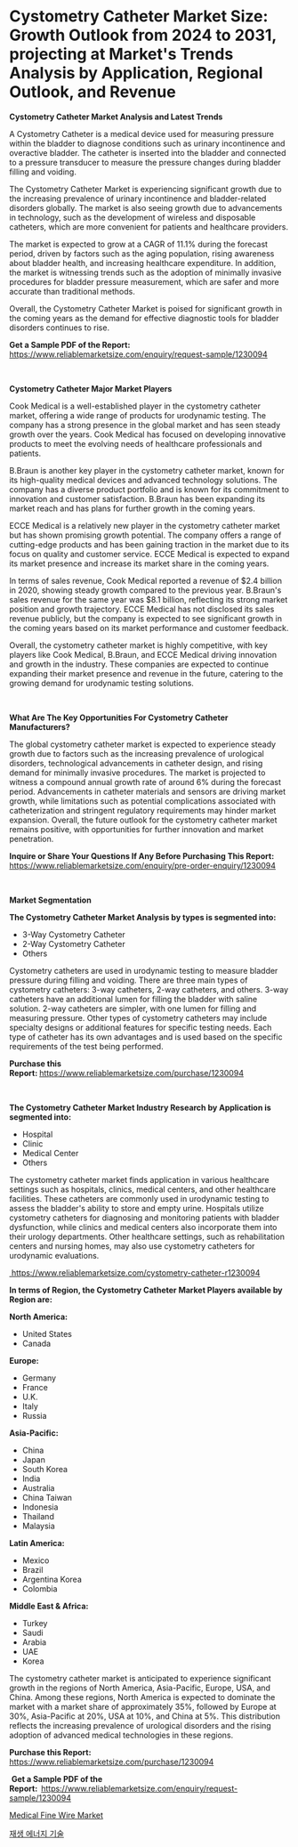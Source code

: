 <p><h1>Cystometry Catheter Market Size: Growth Outlook from 2024 to 2031, projecting at Market's Trends Analysis by Application, Regional Outlook, and Revenue</h1></p><p><strong>Cystometry Catheter Market Analysis and Latest Trends</strong></p>
<p><p>A Cystometry Catheter is a medical device used for measuring pressure within the bladder to diagnose conditions such as urinary incontinence and overactive bladder. The catheter is inserted into the bladder and connected to a pressure transducer to measure the pressure changes during bladder filling and voiding.</p><p>The Cystometry Catheter Market is experiencing significant growth due to the increasing prevalence of urinary incontinence and bladder-related disorders globally. The market is also seeing growth due to advancements in technology, such as the development of wireless and disposable catheters, which are more convenient for patients and healthcare providers.</p><p>The market is expected to grow at a CAGR of 11.1% during the forecast period, driven by factors such as the aging population, rising awareness about bladder health, and increasing healthcare expenditure. In addition, the market is witnessing trends such as the adoption of minimally invasive procedures for bladder pressure measurement, which are safer and more accurate than traditional methods.</p><p>Overall, the Cystometry Catheter Market is poised for significant growth in the coming years as the demand for effective diagnostic tools for bladder disorders continues to rise.</p></p>
<p><strong>Get a Sample PDF of the Report:&nbsp;</strong> <a href="https://www.reliablemarketsize.com/enquiry/request-sample/1230094">https://www.reliablemarketsize.com/enquiry/request-sample/1230094</a></p>
<p>&nbsp;</p>
<p><strong>Cystometry Catheter Major Market Players</strong></p>
<p><p>Cook Medical is a well-established player in the cystometry catheter market, offering a wide range of products for urodynamic testing. The company has a strong presence in the global market and has seen steady growth over the years. Cook Medical has focused on developing innovative products to meet the evolving needs of healthcare professionals and patients.</p><p>B.Braun is another key player in the cystometry catheter market, known for its high-quality medical devices and advanced technology solutions. The company has a diverse product portfolio and is known for its commitment to innovation and customer satisfaction. B.Braun has been expanding its market reach and has plans for further growth in the coming years.</p><p>ECCE Medical is a relatively new player in the cystometry catheter market but has shown promising growth potential. The company offers a range of cutting-edge products and has been gaining traction in the market due to its focus on quality and customer service. ECCE Medical is expected to expand its market presence and increase its market share in the coming years.</p><p>In terms of sales revenue, Cook Medical reported a revenue of $2.4 billion in 2020, showing steady growth compared to the previous year. B.Braun's sales revenue for the same year was $8.1 billion, reflecting its strong market position and growth trajectory. ECCE Medical has not disclosed its sales revenue publicly, but the company is expected to see significant growth in the coming years based on its market performance and customer feedback.</p><p>Overall, the cystometry catheter market is highly competitive, with key players like Cook Medical, B.Braun, and ECCE Medical driving innovation and growth in the industry. These companies are expected to continue expanding their market presence and revenue in the future, catering to the growing demand for urodynamic testing solutions.</p></p>
<p>&nbsp;</p>
<p><strong>What Are The Key Opportunities For Cystometry Catheter Manufacturers?</strong></p>
<p><p>The global cystometry catheter market is expected to experience steady growth due to factors such as the increasing prevalence of urological disorders, technological advancements in catheter design, and rising demand for minimally invasive procedures. The market is projected to witness a compound annual growth rate of around 6% during the forecast period. Advancements in catheter materials and sensors are driving market growth, while limitations such as potential complications associated with catheterization and stringent regulatory requirements may hinder market expansion. Overall, the future outlook for the cystometry catheter market remains positive, with opportunities for further innovation and market penetration.</p></p>
<p><strong>Inquire or Share Your Questions If Any Before Purchasing This Report:</strong> <a href="https://www.reliablemarketsize.com/enquiry/pre-order-enquiry/1230094">https://www.reliablemarketsize.com/enquiry/pre-order-enquiry/1230094</a></p>
<p>&nbsp;</p>
<p><strong>Market Segmentation</strong></p>
<p><strong>The Cystometry Catheter Market Analysis by types is segmented into:</strong></p>
<p><ul><li>3-Way Cystometry Catheter</li><li>2-Way Cystometry Catheter</li><li>Others</li></ul></p>
<p><p>Cystometry catheters are used in urodynamic testing to measure bladder pressure during filling and voiding. There are three main types of cystometry catheters: 3-way catheters, 2-way catheters, and others. 3-way catheters have an additional lumen for filling the bladder with saline solution. 2-way catheters are simpler, with one lumen for filling and measuring pressure. Other types of cystometry catheters may include specialty designs or additional features for specific testing needs. Each type of catheter has its own advantages and is used based on the specific requirements of the test being performed.</p></p>
<p><strong>Purchase this Report:&nbsp;</strong><a href="https://www.reliablemarketsize.com/purchase/1230094">https://www.reliablemarketsize.com/purchase/1230094</a></p>
<p>&nbsp;</p>
<p><strong>The Cystometry Catheter Market Industry Research by Application is segmented into:</strong></p>
<p><ul><li>Hospital</li><li>Clinic</li><li>Medical Center</li><li>Others</li></ul></p>
<p><p>The cystometry catheter market finds application in various healthcare settings such as hospitals, clinics, medical centers, and other healthcare facilities. These catheters are commonly used in urodynamic testing to assess the bladder's ability to store and empty urine. Hospitals utilize cystometry catheters for diagnosing and monitoring patients with bladder dysfunction, while clinics and medical centers also incorporate them into their urology departments. Other healthcare settings, such as rehabilitation centers and nursing homes, may also use cystometry catheters for urodynamic evaluations.</p></p>
<p><a href="https://www.reliablemarketsize.com/cystometry-catheter-r1230094">&nbsp;https://www.reliablemarketsize.com/cystometry-catheter-r1230094</a></p>
<p><strong>In terms of Region, the Cystometry Catheter Market Players available by Region are:</strong></p>
<p>
    <p> <strong> North America: </strong>
        <ul>
            <li>United States</li>
            <li>Canada</li>
        </ul>
        </p> 
    <p> <strong> Europe: </strong>
        <ul>
            <li>Germany</li>
            <li>France</li>
            <li>U.K.</li>
            <li>Italy</li>
            <li>Russia</li>
        </ul>
        </p> 
    <p> <strong> Asia-Pacific: </strong>
        <ul>
            <li>China</li>
            <li>Japan</li>
            <li>South Korea</li>
            <li>India</li>
            <li>Australia</li>
            <li>China Taiwan</li>
            <li>Indonesia</li>
            <li>Thailand</li>
            <li>Malaysia</li>
        </ul>
        </p> 
    <p> <strong> Latin America: </strong>
        <ul>
            <li>Mexico</li>
            <li>Brazil</li>
            <li>Argentina Korea</li>
            <li>Colombia</li>
        </ul>
        </p> 
    <p> <strong> Middle East & Africa: </strong>
        <ul>
            <li>Turkey</li>
            <li>Saudi</li>
            <li>Arabia</li>
            <li>UAE</li>
            <li>Korea</li>
        </ul>
    </p>
    </p>
<p><p>The cystometry catheter market is anticipated to experience significant growth in the regions of North America, Asia-Pacific, Europe, USA, and China. Among these regions, North America is expected to dominate the market with a market share of approximately 35%, followed by Europe at 30%, Asia-Pacific at 20%, USA at 10%, and China at 5%. This distribution reflects the increasing prevalence of urological disorders and the rising adoption of advanced medical technologies in these regions.</p></p>
<p><strong>Purchase this Report: </strong><a href="https://www.reliablemarketsize.com/purchase/1230094">https://www.reliablemarketsize.com/purchase/1230094</a></p>
<p>&nbsp;<strong>Get a Sample PDF of the Report:&nbsp;&nbsp;</strong><a href="https://www.reliablemarketsize.com/enquiry/request-sample/1230094">https://www.reliablemarketsize.com/enquiry/request-sample/1230094</a></p>
<p><strong></strong></p>
<p><p><a href="https://github.com/JameTravis/Market-Research-Report-List-6/blob/main/medical-fine-wire-market.md">Medical Fine Wire Market</a></p><p><a href="https://github.com/KellyLyncyh543964/Market-Research-Report-List-3/blob/main/203980675119.md">재생 에너지 기술</a></p></p>